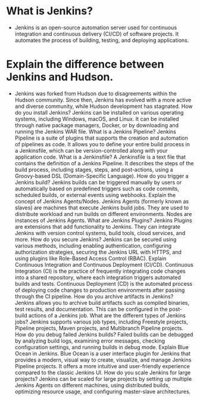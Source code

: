 # What is Jenkins?
* Jenkins is an open-source automation server used for continuous integration and continuous delivery (CI/CD) of software projects. It automates the process of building, testing, and deploying applications.

# Explain the difference between Jenkins and Hudson.
* Jenkins was forked from Hudson due to disagreements within the Hudson community. Since then, Jenkins has evolved with a more active and diverse community, while Hudson development has stagnated.
How do you install Jenkins?
Jenkins can be installed on various operating systems, including Windows, macOS, and Linux. It can be installed through native package managers, Docker, or by downloading and running the Jenkins WAR file.
What is a Jenkins Pipeline?
Jenkins Pipeline is a suite of plugins that supports the creation and automation of pipelines as code. It allows you to define your entire build process in a Jenkinsfile, which can be version-controlled along with your application code.
What is a Jenkinsfile?
A Jenkinsfile is a text file that contains the definition of a Jenkins Pipeline. It describes the steps of the build process, including stages, steps, and post-actions, using a Groovy-based DSL (Domain-Specific Language).
How do you trigger a Jenkins build?
Jenkins builds can be triggered manually by users or automatically based on predefined triggers such as code commits, scheduled builds, or external events using webhooks.
Explain the concept of Jenkins Agents/Nodes.
Jenkins Agents (formerly known as slaves) are machines that execute Jenkins build jobs. They are used to distribute workload and run builds on different environments. Nodes are instances of Jenkins Agents.
What are Jenkins Plugins?
Jenkins Plugins are extensions that add functionality to Jenkins. They can integrate Jenkins with version control systems, build tools, cloud services, and more.
How do you secure Jenkins?
Jenkins can be secured using various methods, including enabling authentication, configuring authorization strategies, securing the Jenkins URL with HTTPS, and using plugins like Role-Based Access Control (RBAC).
Explain Continuous Integration and Continuous Deployment (CI/CD).
Continuous Integration (CI) is the practice of frequently integrating code changes into a shared repository, where each integration triggers automated builds and tests.
Continuous Deployment (CD) is the automated process of deploying code changes to production environments after passing through the CI pipeline.
How do you archive artifacts in Jenkins?
Jenkins allows you to archive build artifacts such as compiled binaries, test results, and documentation. This can be configured in the post-build actions of a Jenkins job.
What are the different types of Jenkins jobs?
Jenkins supports various job types, including Freestyle projects, Pipeline projects, Maven projects, and Multibranch Pipeline projects.
How do you debug failed Jenkins builds?
Failed builds can be debugged by analyzing build logs, examining error messages, checking configuration settings, and running builds in debug mode.
Explain Blue Ocean in Jenkins.
Blue Ocean is a user interface plugin for Jenkins that provides a modern, visual way to create, visualize, and manage Jenkins Pipeline projects. It offers a more intuitive and user-friendly experience compared to the classic Jenkins UI.
How do you scale Jenkins for large projects?
Jenkins can be scaled for large projects by setting up multiple Jenkins Agents on different machines, using distributed builds, optimizing resource usage, and configuring master-slave architectures.
